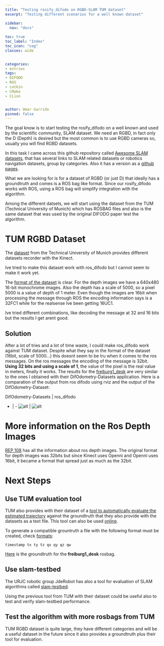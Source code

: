 ```yaml
---
title: "Testing rosify_difodo on RGBD-SLAM TUM dataset"
excerpt: "Testing different scenarios for a well known dataset"

sidebar:
  nav: "docs"
  
toc: true
toc_label: "Index"
toc_icon: "cog"
classes: wide
  

categories:
- entries
tags:
- DIFODO
- ROS
- catkin
- CMake
- CLion


author: Omar Garrido
pinned: false
---
```


The goal know is to start testing the rosify_difodo on a well known and used by the scientific community, SLAM dataset. We need an RGBD, in fact only the D (Depth) is desired but the most common is to use RGBD cameras so, usually you will find RGBD datasets.

In this task I came across this github repository called [Awesome SLAM datasets](https://github.com/youngguncho/awesome-slam-datasets), that has several links to SLAM related datasets or robotics navigation datasets, group by categories. Also it has a version as a [github pages](https://sites.google.com/view/awesome-slam-datasets/).

What we are looking for is for a dataset of RGBD (or just D) that ideally has a groundtruth and comes is a ROS bag like format. Since our rosify_difodo works with ROS, using a ROS bag will simplify integration with the algorithm.

Among the different datsets, we will start using the dataset from the TUM (Technical University of Munich) which has ROSBAG files and also is the same dataset that was used by the original DIFODO paper test the algorithm.

# TUM RGBD Dataset
The [dataset](https://vision.in.tum.de/data/datasets/rgbd-dataset) from the Technical University of Munich provides different datasets recorder with the Kinect.

Ive tried to make this dataset work with ros_difodo but I cannot seem to make it work yet.

The [format of the dataset](https://vision.in.tum.de/data/datasets/rgbd-dataset/file_formats) is clear. For the depth images we have a 640x480 16-bit monochrome images. Also the depth has a scale of 5000, so a pixel 5000 is a value of depth of 1 meter. Even though the images are 16bit when processing the message through ROS the encoding information says is a 32FC1 while for the realsense Ive been getting 16UC1.

Ive tried different combinations, like decoding the message at 32 and 16 bits but the results I get arent good.

## Solution
After a lot of tries and a lot of time waste, I could make ros_difodo work against TUM dataset. Despite what they say in the format of the dataset (16bit, scale of 5000...) this doesnt seem to be tru when it comes to the ros messages. On the ros messages the encoding of the message is 32bit. **Using 32 bits and using a scale of 1**, the value of the pixel is the real value in meters, finally it works. The results for the [freiburg1_desk](https://vision.in.tum.de/data/datasets/rgbd-dataset/download#freiburg1_desk) are very similar to the ones I obtained with their DifOdometry-Datasets application. Here is a comparation of the output from ros difodo using rviz and the output of the DifOdometry-Dataset:

DifOdometry-Datasets | ros_difodo
- | -
![alt](/2019-tfm-omar-garrido/docs/assets/images/entry10_images/easy_320_5.png) | ![alt](/2019-tfm-omar-garrido/docs/assets/images/entry10_images/freiburg1_desk_ros_difodo.png)


# More information on the Ros Depth Images
[REP 108](https://www.ros.org/reps/rep-0118.html) has all the information about ros depth images. The original format for depth images was 32bits but since Kinect uses Openni and Openni uses 16bit, it became a format that spread just as much as the 32bit.

# Next Steps
## Use TUM evaluation tool
TUM also provides with their dataset of a [tool to automatically evaluate the estimated trajectory](https://vision.in.tum.de/data/datasets/rgbd-dataset/tools#evaluation) against the groundtruth that they also provide with the datasets as a text file.
This tool can also be used [online](https://vision.in.tum.de/data/datasets/rgbd-dataset/online_evaluation).

To generate a compatible grountruth a file with the following format must be created, check [formats](https://vision.in.tum.de/data/datasets/rgbd-dataset/file_formats):
```
timestamp tx ty tz qx qy qz qw
```

[Here](https://vision.in.tum.de/rgbd/dataset/freiburg1/rgbd_dataset_freiburg1_desk-groundtruth.txt) is the groundtruth for the **freiburg1_desk** rosbag.

## Use slam-testbed
The URJC robotic group JdeRobot has also a tool for evaluation of SLAM algorithms called [slam-testbed](https://github.com/JdeRobot/slam-testbed).

Using the previous tool from TUM with their dataset could be useful also to test and verify slam-testbed performance.

## Test the algorithm with more rosbags from TUM
TUM RGBD dataset is quite large, they have different categories and will be a useful dataset in the future since it also provides a groundtruth plus their tool for evaluation.

